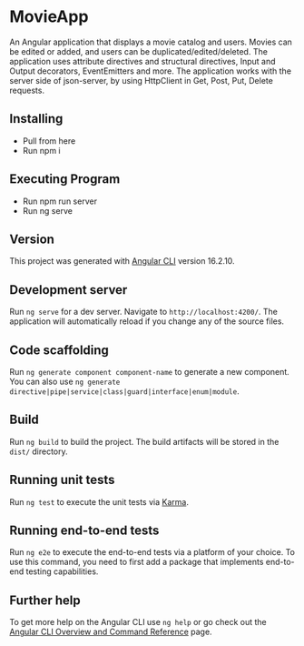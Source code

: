 # MovieApp
An Angular application that displays a movie catalog and users. 
Movies can be edited or added, and users can be duplicated/edited/deleted.
The application uses attribute directives and structural directives, Input and Output decorators, EventEmitters and more.
The application works with the server side of json-server, by using HttpClient in Get, Post, Put, Delete requests.

## Installing
* Pull from here
* Run npm i

## Executing Program
* Run npm run server
* Run ng serve

## Version
This project was generated with [Angular CLI](https://github.com/angular/angular-cli) version 16.2.10.

## Development server

Run `ng serve` for a dev server. Navigate to `http://localhost:4200/`. The application will automatically reload if you change any of the source files.

## Code scaffolding

Run `ng generate component component-name` to generate a new component. You can also use `ng generate directive|pipe|service|class|guard|interface|enum|module`.

## Build

Run `ng build` to build the project. The build artifacts will be stored in the `dist/` directory.

## Running unit tests

Run `ng test` to execute the unit tests via [Karma](https://karma-runner.github.io).

## Running end-to-end tests

Run `ng e2e` to execute the end-to-end tests via a platform of your choice. To use this command, you need to first add a package that implements end-to-end testing capabilities.

## Further help

To get more help on the Angular CLI use `ng help` or go check out the [Angular CLI Overview and Command Reference](https://angular.io/cli) page.

